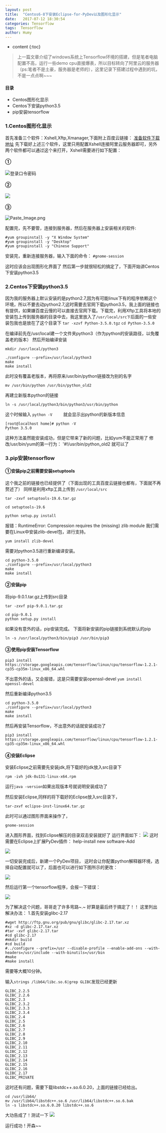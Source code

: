 ```yaml
---
layout: post
title:  "Centos6-8下安装Eclipse-for-PyDev以及图形化显示"
date:   2017-07-12 18:30:54
categories: Tensorflow
tags:  Tensorflow
author: Humy
---
```

* content
{:toc}

> 上一篇文章介绍了windows系统上Tensorflow环境的搭建，但是笔者电脑配置不高，运行一些demo cpu直接爆表，所以目标转向了阿里云的服务器（ps:笔者不是土豪，服务器是老师的），这里记录下搭建过程中遇到的坑，不是一点点啊~~~




#### 目录

* Centos图形化显示
* Centos下安装python3.5
* pip安装tensorflow

### 1.Centos图形化显示

首先准备三个软件：Xshell,Xftp,Xmanager,下面附上百度云链接：
[准备软件下载地址](http://pan.baidu.com/s/1eSEdii2)
先下载好上述三个软件，这里只用配置Xshell连接阿里云服务器即可，另外两个软件都可以通过这个来打开，Xshell需要进行如下配置：

#### ①
![登录口令密码](http://upload-images.jianshu.io/upload_images/2896168-325ae1ee788cbf01.png?imageMogr2/auto-orient/strip%7CimageView2/2/w/1240)
 
#### ②
![](http://upload-images.jianshu.io/upload_images/2896168-284618fa191d184e.png?imageMogr2/auto-orient/strip%7CimageView2/2/w/1240)

#### ③
![Paste_Image.png](http://upload-images.jianshu.io/upload_images/2896168-48ee3682998f9411.png?imageMogr2/auto-orient/strip%7CimageView2/2/w/1240)

配置完，先不要管，连接到服务器，然后在服务器上安装相关的软件:

```
#yum groupinstall -y "X Window System"
#yum groupinstall -y "Desktop"
#yum groupinstall -y "Chinese Support"
```

安装完，重新连接服务器，输入下面的命令：
`#gnome-session`

这时应该会出现图形化界面了
然后第一步就很轻松的搞定了，下面开始讲Centos下安装python3.5

### 2.Centos下安装python3.5

因为我的服务器上默认安装的是python2.7,因为有可能linux下有的程序依赖这个环境，所以不要去动python2.7,这时需要去官网下载python3.5，我上面的链接也有提供，如果嫌百度云慢的可以直接去官网下载。下载完，利用Xftp工具将本地的安装包上传到服务器的目录中去，我这里放入了`/usr/local/src下`后面的一些安装包我也是放在了这个目录下
`tar -xzvf Python-3.5.0.tgz`
`cd Python-3.5.0`

在编译前先在/usr/local建一个文件夹python3（作为python的安装路径，以免覆盖老的版本）
然后开始编译安装

`mkdir /usr/local/python3`

```
./configure --prefix=/usr/local/python3
make
make install
```

此时没有覆盖老版本，再将原来/usr/bin/python链接改为别的名字

`mv /usr/bin/python /usr/bin/python_old2`

再建立新版本python的链接

`ln -s /usr/local/python3/bin/python3/usr/bin/python`

这个时候输入
`python -V`
　　
就会显示出python的新版本信息

```
[root@localhost home]# python -V
Python 3.5.0
```

这种方法虽然能安装成功，但是它带来了新的问题，比如yum不能正常用了
修改/usr/bin/yum的第一行为：
'#!/usr/bin/python_old2
就可以了

### 3.pip安装tensorflow

#### ①安装pip之前需要安装setuptools

这个我之前的链接也已经提供了（下面出现的工具百度云链接也都有，下面就不再赘述了）
同样是利用xftp工具上传到
`/usr/local/src`

`tar -zxvf setuptools-19.6.tar.gz`

`cd setuptools-19.6`

`python setup.py install`

报错：RuntimeError: Compression requires the (missing) zlib module
我们需要在Linux中安装zlib-devel包，进行支持。

`yum install zlib-devel`

需要对python3.5进行重新编译安装。

```
cd python-3.5.0
./configure --prefix=/usr/local/python3
make
make install
```

#### ②安装pip
将pip-9.0.1.tar.gz上传到src目录

`tar -zxvf pip-9.0.1.tar.gz`

```
cd pip-9.0.1
python setup.py install
```
如果没有意外的话，pip安装完成。
下面将新安装的pip链接到系统默认的pip

`ln -s /usr/local/python3/bin/pip3 /usr/bin/pip3  `

#### ③使用pip安装Tensorflow

```
pip3 install https://storage.googleapis.com/tensorflow/linux/cpu/tensorflow-1.2.1-cp35-cp35m-linux_x86_64.whl
```
不出意外的话，又会报错，这是只需要安装openssl-devel
`yum install openssl-devel`

然后重新编译python3.5

```
cd python-3.5.0
./configure --prefix=/usr/local/python3
make
make install
```

然后再安装Tensorflow，不出意外的话就安装成功了

```
pip3 install https://storage.googleapis.com/tensorflow/linux/cpu/tensorflow-1.2.1-cp35-cp35m-linux_x86_64.whl
```

#### ④安装Eclipse
安装Eclipse之前需要先安装jdk,将下载好的jdk放入src目录下

`rpm -ivh jdk-8u131-linux-x64.rpm`

运行`java -version`如果出现版本号就说明安装成功了

然后安装Eclipse,同样的将下载好的Eclipse放入src目录下，

`tar-zxvf eclipse-inst-linux64.tar.gz`

此时可以通过图形界面来操作了，

`gnome-session`

进入图形界面，找到Eclipse解压的目录双击安装就好了
运行界面如下：
![](http://upload-images.jianshu.io/upload_images/2896168-ba74e4e14a21a38a.png?imageMogr2/auto-orient/strip%7CimageView2/2/w/1240)
这时需要在Eclipse上扩展PyDev插件：
help-install new software-Add

![](http://upload-images.jianshu.io/upload_images/2896168-cda18cdf8f82aedc.png?imageMogr2/auto-orient/strip%7CimageView2/2/w/1240)


一切安装完成后，新建一个PyDev项目，
这时会让你配置python解释器环境，选择自动配置就可以了，后面也可以进行如下图所示的更改：

![](http://upload-images.jianshu.io/upload_images/2896168-2bb995609f8239c6.png?imageMogr2/auto-orient/strip%7CimageView2/2/w/1240)

然后运行第一个tensorflow程序，会报一下错误：

![](http://upload-images.jianshu.io/upload_images/2896168-436873ec95323cb8.png?imageMogr2/auto-orient/strip%7CimageView2/2/w/1240)

为了解决这个问题，哥哥走了许多弯路~.~
好算是最后终于搞定了！！
这里列出解决办法：
1.首先安装glibc-2.17

```
#wget http://ftp.gnu.org/pub/gnu/glibc/glibc-2.17.tar.xz
#xz -d glibc-2.17.tar.xz
#tar -xvf glibc-2.17.tar
#cd glibc-2.17
#mkdir build
#cd build
#../configure --prefix=/usr --disable-profile --enable-add-ons --with-headers=/usr/include --with-binutils=/usr/bin  
#make
#make install
```

需要等大概10分钟。

输入`strings /lib64/libc.so.6|grep GLIBC`发现已经更新 

```
GLIBC_2.2.5
GLIBC_2.2.6
GLIBC_2.3
GLIBC_2.3.2
GLIBC_2.3.3
GLIBC_2.3.4
GLIBC_2.4
GLIBC_2.5
GLIBC_2.6
GLIBC_2.7
GLIBC_2.8
GLIBC_2.9
GLIBC_2.10
GLIBC_2.11
GLIBC_2.12
GLIBC_2.13
GLIBC_2.14
GLIBC_2.15
GLIBC_2.16
GLIBC_2.17
GLIBC_PRIVATE
```

这时还有问题，需要下载libstdc++.so.6.0.20，上面的链接已经给出。

```
cd /usr/lib64/
mv /usr/lib64/libstdc++.so.6 /usr/lib64/libstdc++.so.6.bak
ln -s libstdc++.so.6.0.20 libstdc++.so.6
```

大功告成了！测试一下
![](http://upload-images.jianshu.io/upload_images/2896168-7fcd9dff5e9199cd.png?imageMogr2/auto-orient/strip%7CimageView2/2/w/1240)

运行成功！开森~~